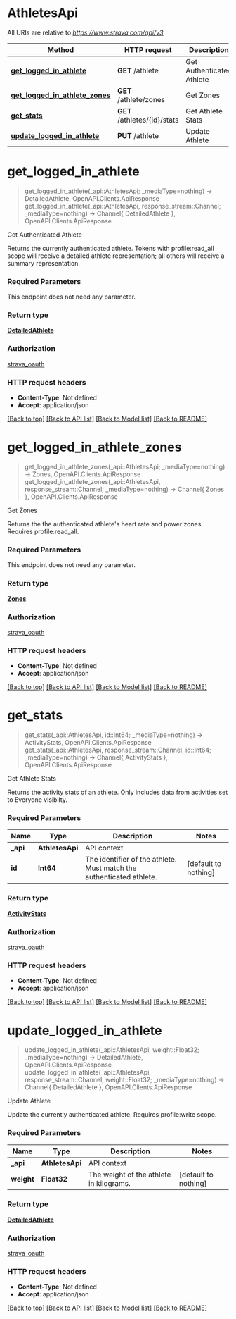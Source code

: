 # AthletesApi

All URIs are relative to *https://www.strava.com/api/v3*

Method | HTTP request | Description
------------- | ------------- | -------------
[**get_logged_in_athlete**](AthletesApi.md#get_logged_in_athlete) | **GET** /athlete | Get Authenticated Athlete
[**get_logged_in_athlete_zones**](AthletesApi.md#get_logged_in_athlete_zones) | **GET** /athlete/zones | Get Zones
[**get_stats**](AthletesApi.md#get_stats) | **GET** /athletes/{id}/stats | Get Athlete Stats
[**update_logged_in_athlete**](AthletesApi.md#update_logged_in_athlete) | **PUT** /athlete | Update Athlete


# **get_logged_in_athlete**
> get_logged_in_athlete(_api::AthletesApi; _mediaType=nothing) -> DetailedAthlete, OpenAPI.Clients.ApiResponse <br/>
> get_logged_in_athlete(_api::AthletesApi, response_stream::Channel; _mediaType=nothing) -> Channel{ DetailedAthlete }, OpenAPI.Clients.ApiResponse

Get Authenticated Athlete

Returns the currently authenticated athlete. Tokens with profile:read_all scope will receive a detailed athlete representation; all others will receive a summary representation.

### Required Parameters
This endpoint does not need any parameter.

### Return type

[**DetailedAthlete**](DetailedAthlete.md)

### Authorization

[strava_oauth](./README.md#strava_oauth)

### HTTP request headers

 - **Content-Type**: Not defined
 - **Accept**: application/json

[[Back to top]](#) [[Back to API list]](./README.md#api-endpoints) [[Back to Model list]](./README.md#models) [[Back to README]](./README.md)

# **get_logged_in_athlete_zones**
> get_logged_in_athlete_zones(_api::AthletesApi; _mediaType=nothing) -> Zones, OpenAPI.Clients.ApiResponse <br/>
> get_logged_in_athlete_zones(_api::AthletesApi, response_stream::Channel; _mediaType=nothing) -> Channel{ Zones }, OpenAPI.Clients.ApiResponse

Get Zones

Returns the the authenticated athlete's heart rate and power zones. Requires profile:read_all.

### Required Parameters
This endpoint does not need any parameter.

### Return type

[**Zones**](Zones.md)

### Authorization

[strava_oauth](./README.md#strava_oauth)

### HTTP request headers

 - **Content-Type**: Not defined
 - **Accept**: application/json

[[Back to top]](#) [[Back to API list]](./README.md#api-endpoints) [[Back to Model list]](./README.md#models) [[Back to README]](./README.md)

# **get_stats**
> get_stats(_api::AthletesApi, id::Int64; _mediaType=nothing) -> ActivityStats, OpenAPI.Clients.ApiResponse <br/>
> get_stats(_api::AthletesApi, response_stream::Channel, id::Int64; _mediaType=nothing) -> Channel{ ActivityStats }, OpenAPI.Clients.ApiResponse

Get Athlete Stats

Returns the activity stats of an athlete. Only includes data from activities set to Everyone visibilty.

### Required Parameters

Name | Type | Description  | Notes
------------- | ------------- | ------------- | -------------
 **_api** | **AthletesApi** | API context | 
**id** | **Int64**| The identifier of the athlete. Must match the authenticated athlete. | [default to nothing]

### Return type

[**ActivityStats**](ActivityStats.md)

### Authorization

[strava_oauth](./README.md#strava_oauth)

### HTTP request headers

 - **Content-Type**: Not defined
 - **Accept**: application/json

[[Back to top]](#) [[Back to API list]](./README.md#api-endpoints) [[Back to Model list]](./README.md#models) [[Back to README]](./README.md)

# **update_logged_in_athlete**
> update_logged_in_athlete(_api::AthletesApi, weight::Float32; _mediaType=nothing) -> DetailedAthlete, OpenAPI.Clients.ApiResponse <br/>
> update_logged_in_athlete(_api::AthletesApi, response_stream::Channel, weight::Float32; _mediaType=nothing) -> Channel{ DetailedAthlete }, OpenAPI.Clients.ApiResponse

Update Athlete

Update the currently authenticated athlete. Requires profile:write scope.

### Required Parameters

Name | Type | Description  | Notes
------------- | ------------- | ------------- | -------------
 **_api** | **AthletesApi** | API context | 
**weight** | **Float32**| The weight of the athlete in kilograms. | [default to nothing]

### Return type

[**DetailedAthlete**](DetailedAthlete.md)

### Authorization

[strava_oauth](./README.md#strava_oauth)

### HTTP request headers

 - **Content-Type**: Not defined
 - **Accept**: application/json

[[Back to top]](#) [[Back to API list]](./README.md#api-endpoints) [[Back to Model list]](./README.md#models) [[Back to README]](./README.md)

